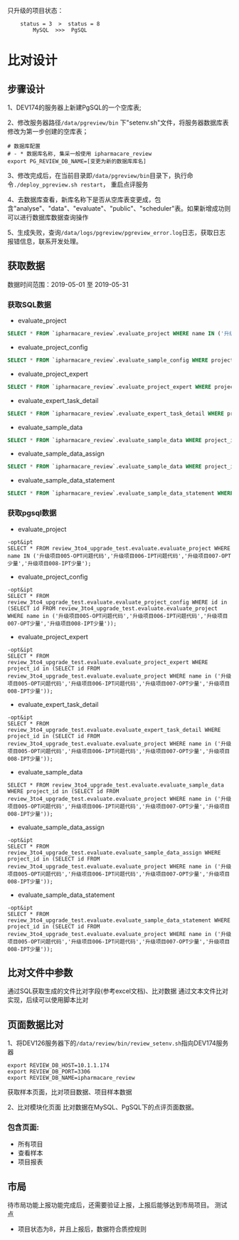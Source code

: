 只升级的项目状态：
	
		status = 3  >  status = 8
		    MySQL  >>>  PgSQL
# 比对设计 #

## 步骤设计 ##
1、DEV174的服务器上新建PgSQL的一个空库表;

2、修改服务器路径```/data/pgreview/bin``` 下"setenv.sh"文件，将服务器数据库表修改为第一步创建的空库表；
```shell
# 数据库配置
# - * 数据库名称, 集采一般使用 ipharmacare_review
export PG_REVIEW_DB_NAME=[变更为新的数据库库名]
```

3、修改完成后，在当前目录即```/data/pgreview/bin```目录下，执行命令```./deploy_pgreview.sh restart```，
重启点评服务

4、去数据库查看，新库名称下是否从空库表变更成，包含"analyse"、"data"、"evaluate"、"public"、"scheduler"表。如果新增成功则可以进行数据库数据查询操作

5、生成失败，查询```/data/logs/pgreview/pgreview_error.log```日志，获取日志报错信息，联系开发处理。

 
## 获取数据 ##

数据时间范围：2019-05-01 至 2019-05-31

### 获取SQL数据
 - evaluate_project

```sql
SELECT * FROM `ipharmacare_review`.evaluate_project WHERE name IN ('升级项目005-OPT问题代码','升级项目006-IPT问题代码','升级项目007-OPT少量','升级项目008-IPT少量');
```

 - evaluate_project_config
```sql
SELECT * FROM `ipharmacare_review`.evaluate_sample_config WHERE project_id in (SELECT id FROM `ipharmacare_review`.evaluate_project WHERE name IN ('升级项目005-OPT问题代码','升级项目006-IPT问题代码','升级项目007-OPT少量','升级项目008-IPT少量'));
```

 - evaluate_project_expert
```sql
SELECT * FROM `ipharmacare_review`.evaluate_project_expert WHERE project_id in (SELECT id FROM `ipharmacare_review`.evaluate_project WHERE name IN ('升级项目005-OPT问题代码','升级项目006-IPT问题代码','升级项目007-OPT少量','升级项目008-IPT少量'));
```

 - evaluate_expert_task_detail
```sql
SELECT * FROM `ipharmacare_review`.evaluate_expert_task_detail WHERE project_id in (SELECT id FROM `ipharmacare_review`.evaluate_project WHERE name IN ('升级项目005-OPT问题代码','升级项目006-IPT问题代码','升级项目007-OPT少量','升级项目008-IPT少量'));
```

 - evaluate_sample_data
```sql
SELECT * FROM `ipharmacare_review`.evaluate_sample_data WHERE project_id in (SELECT id FROM `ipharmacare_review`.evaluate_project WHERE name IN ('升级项目005-OPT问题代码','升级项目006-IPT问题代码','升级项目007-OPT少量','升级项目008-IPT少量'));
```

 - evaluate_sample_data_assign
```sql
SELECT * FROM `ipharmacare_review`.evaluate_sample_data WHERE project_id in (SELECT id FROM `ipharmacare_review`.evaluate_project WHERE name IN ('升级项目005-OPT问题代码','升级项目006-IPT问题代码','升级项目007-OPT少量','升级项目008-IPT少量'));
```

 - evaluate_sample_data_statement
```sql
SELECT * FROM `ipharmacare_review`.evaluate_sample_data_statement WHERE project_id in (SELECT id FROM `ipharmacare_review`.evaluate_project WHERE name IN ('升级项目005-OPT问题代码','升级项目006-IPT问题代码','升级项目007-OPT少量','升级项目008-IPT少量'));
```
### 获取pgsql数据
 - evaluate_project
```pgsql
-opt&ipt
SELECT * FROM review_3to4_upgrade_test.evaluate.evaluate_project WHERE name IN ('升级项目005-OPT问题代码','升级项目006-IPT问题代码','升级项目007-OPT少量','升级项目008-IPT少量');
```

 - evaluate_project_config
```pgsql
-opt&ipt
SELECT * FROM review_3to4_upgrade_test.evaluate.evaluate_project_config WHERE id in (SELECT id FROM review_3to4_upgrade_test.evaluate.evaluate_project WHERE name in ('升级项目005-OPT问题代码','升级项目006-IPT问题代码','升级项目007-OPT少量','升级项目008-IPT少量'));
```

 - evaluate_project_expert
```pgsql
-opt&ipt
SELECT * FROM review_3to4_upgrade_test.evaluate.evaluate_project_expert WHERE project_id in (SELECT id FROM review_3to4_upgrade_test.evaluate.evaluate_project WHERE name in ('升级项目005-OPT问题代码','升级项目006-IPT问题代码','升级项目007-OPT少量','升级项目008-IPT少量'));
```

 - evaluate_expert_task_detail
```pgsql
-opt&ipt
SELECT * FROM review_3to4_upgrade_test.evaluate.evaluate_expert_task_detail WHERE project_id in (SELECT id FROM review_3to4_upgrade_test.evaluate.evaluate_project WHERE name in ('升级项目005-OPT问题代码','升级项目006-IPT问题代码','升级项目007-OPT少量','升级项目008-IPT少量'));
```

 - evaluate_sample_data
```pgsql
SELECT * FROM review_3to4_upgrade_test.evaluate.evaluate_sample_data WHERE project_id in (SELECT id FROM review_3to4_upgrade_test.evaluate.evaluate_project WHERE name in ('升级项目005-OPT问题代码','升级项目006-IPT问题代码','升级项目007-OPT少量','升级项目008-IPT少量'));
```

 - evaluate_sample_data_assign
```pgsql
-opt&ipt
SELECT * FROM review_3to4_upgrade_test.evaluate.evaluate_sample_data_assign WHERE project_id in (SELECT id FROM review_3to4_upgrade_test.evaluate.evaluate_project WHERE name in ('升级项目005-OPT问题代码','升级项目006-IPT问题代码','升级项目007-OPT少量','升级项目008-IPT少量'));
```

 - evaluate_sample_data_statement
```pgsql
-opt&ipt
SELECT * FROM review_3to4_upgrade_test.evaluate.evaluate_sample_data_statement WHERE project_id in (SELECT id FROM review_3to4_upgrade_test.evaluate.evaluate_project WHERE name in ('升级项目005-OPT问题代码','升级项目006-IPT问题代码','升级项目007-OPT少量','升级项目008-IPT少量'));
```


## 比对文件中参数
通过SQL获取生成的文件比对字段(参考excel文档)、比对数据
通过文本文件比对实现，后续可以使用脚本比对


## 页面数据比对
1、将DEV126服务器下的```/data/review/bin/review_setenv.sh```指向DEV174服务器
```
export REVIEW_DB_HOST=10.1.1.174
export REVIEW_DB_PORT=3306
export REVIEW_DB_NAME=ipharmacare_review
```
获取样本页面，比对项目数据、项目样本数据

2、比对模块化页面
比对数据在MySQL、PgSQL下的点评页面数据。

### 包含页面:
 - 所有项目
 - 查看样本
 - 项目报表


## 市局
待市局功能上报功能完成后，还需要验证上报，上报后能够达到市局项目。
测试点
 - 项目状态为8，并且上报后，数据符合质控规则